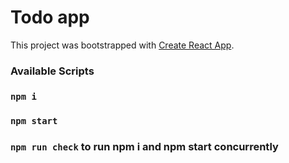 # Todo app

This project was bootstrapped with [Create React App](https://github.com/facebook/create-react-app).

### Available Scripts

### `npm i`
### `npm start`
### `npm run check` to run npm i and npm start concurrently

